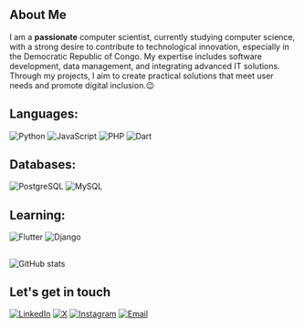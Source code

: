 ## About Me

I am a **passionate** computer scientist, currently studying computer science, with a strong desire to contribute to technological innovation, especially in the Democratic Republic of Congo. My expertise includes software development, data management, and integrating advanced IT solutions. Through my projects, I aim to create practical solutions that meet user needs and promote digital inclusion.😉

## Languages:
![Python](https://img.shields.io/badge/-Python-3776AB?style=flat-square&logo=python&logoColor=white)
![JavaScript](https://img.shields.io/badge/-JavaScript-F7DF1E?style=flat-square&logo=javascript&logoColor=black)
![PHP](https://img.shields.io/badge/-PHP-777BB4?style=flat-square&logo=php&logoColor=white)
![Dart](https://img.shields.io/badge/-Dart-0175C2?style=flat-square&logo=dart&logoColor=white)

## Databases:
![PostgreSQL](https://img.shields.io/badge/-PostgreSQL-4169E1?style=flat-square&logo=postgresql&logoColor=white)
![MySQL](https://img.shields.io/badge/-MySQL-4479A1?style=flat-square&logo=mysql&logoColor=white)

## Learning:
![Flutter](https://img.shields.io/badge/-Flutter-02569B?style=flat-square&logo=flutter&logoColor=white)
![Django](https://img.shields.io/badge/-Django-092E20?style=flat-square&logo=django&logoColor=white)


## 

![GitHub stats](https://github-readme-stats.vercel.app/api?username=eliezermga&show_icons=true&theme=tokyonight)


## Let's get in touch

<p align="left">
  <a href="https://www.linkedin.com/in/eliezer-mununga-b3a776269"><img alt="LinkedIn" src="https://img.shields.io/badge/LinkedIn-Eliezer-0A66C2?style=flat-square&logo=linkedin&logoColor=white"></a> 
  <a href="https://x.com/EliezerMga"><img alt="X" src="https://img.shields.io/badge/EliezerMga-000000?style=flat-square&logo=x&logoColor=white"></a>
  <a href="https://instagram.com/eliezer_mga"><img alt="Instagram" src="https://img.shields.io/badge/Eliezer_Mga-E1306C?style=flat-square&logo=instagram&logoColor=white"></a>
  <a href="mailto:eliezermunung@outlook.fr">
    <img alt="Email" src="https://img.shields.io/badge/Email-Eliezer-0078D4?style=flat-square&logo=microsoft-outlook&logoColor=white"></a>
</p>


